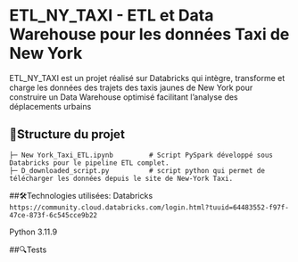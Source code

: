 # ETL_NY_TAXI - ETL et Data Warehouse pour les données Taxi de New York

ETL_NY_TAXI est un projet réalisé sur Databricks qui intègre, transforme et charge les données des trajets des taxis jaunes de New York pour construire un Data Warehouse optimisé facilitant l’analyse des déplacements urbains


## 📂Structure du projet
```ETL_NY_TAXI/
├─ New York_Taxi_ETL.ipynb         # Script PySpark développé sous Databricks pour le pipeline ETL complet.
├─ D_downloaded_script.py          # script python qui permet de télécharger les données depuis le site de New-York Taxi.
```


##🛠️Technologies utilisées:
 Databricks
```https://community.cloud.databricks.com/login.html?tuuid=64483552-f97f-47ce-873f-6c545cce9b22```

Python 3.11.9

 ##🔍Tests
